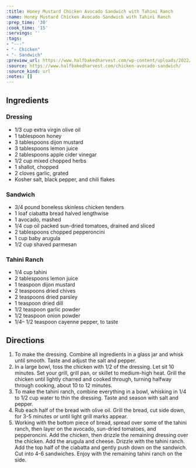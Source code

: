 ```yaml
---
:title: Honey Mustard Chicken Avocado Sandwich with Tahini Ranch
:name: Honey Mustard Chicken Avocado Sandwich with Tahini Ranch
:prep_time: '30'
:cook_time: '15'
:servings: ''
:tags:
- "---"
- "- Chicken"
- "- Sandwich"
:preview_url: https://www.halfbakedharvest.com/wp-content/uploads/2022/05/Honey-Mustard-Chicken-Avocado-Sandwich-with-Tahini-Ranch.-8.jpg
:source: https://www.halfbakedharvest.com/chicken-avocado-sandwich/
:source_kind: url
:notes: []
---
```


## Ingredients
### Dressing
- 1/3 cup extra virgin olive oil
- 1 tablespoon honey
- 3 tablespoons dijon mustard
- 3 tablespoons lemon juice
- 2 tablespoons apple cider vinegar
- 1/2 cup mixed chopped herbs
- 1  shallot, chopped
- 2 cloves garlic, grated
- Kosher salt, black pepper, and chili flakes

### Sandwich
- 3/4 pound boneless skinless chicken tenders
- 1  loaf ciabatta bread halved lengthwise
- 1  avocado, mashed
- 1/4 cup oil packed sun-dried tomatoes, drained and sliced
- 2 tablespoons chopped pepperoncini
- 1 cup baby arugula
- 1/2 cup shaved parmesan

### Tahini Ranch
- 1/4 cup tahini
- 2 tablespoons lemon juice
- 1 teaspoon dijon mustard
- 2 teaspoons dried chives
- 2 teaspoons dried parsley
- 1 teaspoon dried dill
- 1/2 teaspoon garlic powder
- 1/2 teaspoon onion powder
- 1/4– 1/2 teaspoon cayenne pepper, to taste


## Directions
1. To make the dressing. Combine all ingredients in a glass jar and whisk until smooth. Taste and adjust the salt and pepper.
2. In a large bowl, toss the chicken with 1/2 of the dressing. Let sit 10 minutes. Set your grill, grill pan, or skillet to medium-high heat. Grill the chicken until lightly charred and cooked through, turning halfway through cooking, about 10 to 12 minutes.
3. To make the tahini ranch, combine everything in a bowl, whisking in 1/4 to 1/2 cup water to thin the dressing. Taste and season with salt and pepper.
4. Rub each half of the bread with olive oil. Grill the bread, cut side down, for 3-5 minutes or until light grill marks appear.
5. Working with the bottom piece of bread, spread over some of the tahini ranch, then layer on the avocado, sun-dried tomatoes, and pepperoncini. Add the chicken, then drizzle the remaining dressing over the chicken. Add the arugula and cheese. Drizzle with the tahini ranch. Add the top half of the ciabatta and gently push down on the sandwich. Cut into 4-6 sandwiches. Enjoy with the remaining tahini ranch on the side.
